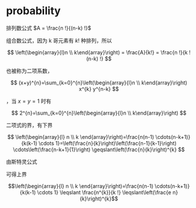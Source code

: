 # probability 

排列数公式 $A = \frac{n !}{(n-k) !}$

组合数公式，因为 k 哥元素有 $k!$ 种排列，所以 

$$ 
\left(\begin{array}{l}n \\ k\end{array}\right) = \frac{A}{k!} = \frac{n !}{k !(n-k) !}
$$

也被称为二项系数，

$$
(x+y)^{n}=\sum_{k=0}^{n}\left(\begin{array}{l}n \\ k\end{array}\right) x^{k} y^{n-k}
$$

，当 $x = y = 1$ 时有 

$$
2^{n}=\sum_{k=0}^{n}\left(\begin{array}{l}n \\ k\end{array}\right)
$$

二项式的界，有下界 

$$
\left(\begin{array}{l}
n \\
k
\end{array}\right)=\frac{n(n-1) \cdots(n-k+1)}{k(k-1) \cdots 1}=\left(\frac{n}{k}\right)\left(\frac{n-1}{k-1}\right) \cdots\left(\frac{n-k+1}{1}\right) \geqslant\left(\frac{n}{k}\right)^{k}
$$

由斯特灵公式


可得上界

$$\left(\begin{array}{l}
n \\
k
\end{array}\right)=\frac{n(n-1) \cdots(n-k+1)}{k(k-1) \cdots 1} \leqslant \frac{n^{k}}{k !} \leqslant\left(\frac{e n}{k}\right)^{k}$$



